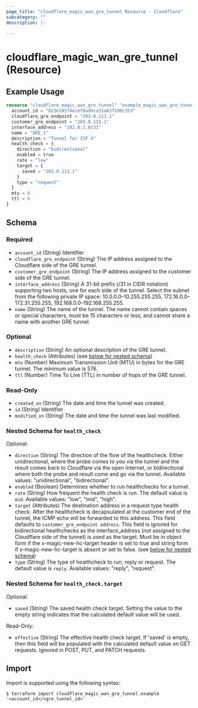 ```yaml
---
page_title: "cloudflare_magic_wan_gre_tunnel Resource - Cloudflare"
subcategory: ""
description: |-
  
---
```


# cloudflare_magic_wan_gre_tunnel (Resource)



## Example Usage

```terraform
resource "cloudflare_magic_wan_gre_tunnel" "example_magic_wan_gre_tunnel" {
  account_id = "023e105f4ecef8ad9ca31a8372d0c353"
  cloudflare_gre_endpoint = "203.0.113.1"
  customer_gre_endpoint = "203.0.113.1"
  interface_address = "192.0.2.0/31"
  name = "GRE_1"
  description = "Tunnel for ISP X"
  health_check = {
    direction = "bidirectional"
    enabled = true
    rate = "low"
    target = {
      saved = "203.0.113.1"
    }
    type = "request"
  }
  mtu = 0
  ttl = 0
}
```

<!-- schema generated by tfplugindocs -->
## Schema

### Required

- `account_id` (String) Identifier
- `cloudflare_gre_endpoint` (String) The IP address assigned to the Cloudflare side of the GRE tunnel.
- `customer_gre_endpoint` (String) The IP address assigned to the customer side of the GRE tunnel.
- `interface_address` (String) A 31-bit prefix (/31 in CIDR notation) supporting two hosts, one for each side of the tunnel. Select the subnet from the following private IP space: 10.0.0.0–10.255.255.255, 172.16.0.0–172.31.255.255, 192.168.0.0–192.168.255.255.
- `name` (String) The name of the tunnel. The name cannot contain spaces or special characters, must be 15 characters or less, and cannot share a name with another GRE tunnel.

### Optional

- `description` (String) An optional description of the GRE tunnel.
- `health_check` (Attributes) (see [below for nested schema](#nestedatt--health_check))
- `mtu` (Number) Maximum Transmission Unit (MTU) in bytes for the GRE tunnel. The minimum value is 576.
- `ttl` (Number) Time To Live (TTL) in number of hops of the GRE tunnel.

### Read-Only

- `created_on` (String) The date and time the tunnel was created.
- `id` (String) Identifier
- `modified_on` (String) The date and time the tunnel was last modified.

<a id="nestedatt--health_check"></a>
### Nested Schema for `health_check`

Optional:

- `direction` (String) The direction of the flow of the healthcheck. Either unidirectional, where the probe comes to you via the tunnel and the result comes back to Cloudflare via the open Internet, or bidirectional where both the probe and result come and go via the tunnel.
Available values: "unidirectional", "bidirectional".
- `enabled` (Boolean) Determines whether to run healthchecks for a tunnel.
- `rate` (String) How frequent the health check is run. The default value is `mid`.
Available values: "low", "mid", "high".
- `target` (Attributes) The destination address in a request type health check. After the healthcheck is decapsulated at the customer end of the tunnel, the ICMP echo will be forwarded to this address. This field defaults to `customer_gre_endpoint address`. This field is ignored for bidirectional healthchecks as the interface_address (not assigned to the Cloudflare side of the tunnel) is used as the target. Must be in object form if the x-magic-new-hc-target header is set to true and string form if x-magic-new-hc-target is absent or set to false. (see [below for nested schema](#nestedatt--health_check--target))
- `type` (String) The type of healthcheck to run, reply or request. The default value is `reply`.
Available values: "reply", "request".

<a id="nestedatt--health_check--target"></a>
### Nested Schema for `health_check.target`

Optional:

- `saved` (String) The saved health check target. Setting the value to the empty string indicates that the calculated default value will be used.

Read-Only:

- `effective` (String) The effective health check target. If 'saved' is empty, then this field will be populated with the calculated default value on GET requests. Ignored in POST, PUT, and PATCH requests.

## Import

Import is supported using the following syntax:

```shell
$ terraform import cloudflare_magic_wan_gre_tunnel.example '<account_id>/<gre_tunnel_id>'
```
